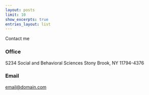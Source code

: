 ```yaml
---
layout: posts
limit: 10
show_excerpts: true
entries_layout: list
---
```


Contact me 

### Office
S234 Social and Behavioral Sciences Stony Brook, NY 11794-4376

### Email
[email@domain.com](mailto:email@domain.com)





